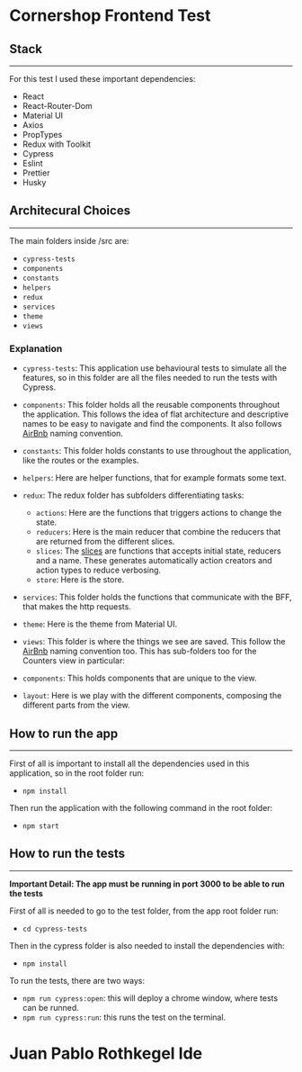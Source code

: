# Cornershop Frontend Test

## Stack
----
For this test I used these important dependencies:
* React
* React-Router-Dom
* Material UI
* Axios
* PropTypes
* Redux with Toolkit
* Cypress
* Eslint
* Prettier
* Husky

## Architecural Choices
---
The main folders inside /src are:

* `cypress-tests`
* `components`
* `constants`
* `helpers`
* `redux`
* `services`
* `theme`
* `views`

### Explanation
* `cypress-tests`: This application use behavioural tests to simulate all the features, so in this folder are all the files needed to run the tests with Cypress.
* `components`: This folder holds all the reusable components throughout the application. This follows the idea of flat architecture and descriptive names to be easy to navigate and find the components. It also follows [AirBnb](https://airbnb.io/javascript/react/#naming) naming convention.

* `constants`: This folder holds constants to use throughout the application, like the routes or the examples.
* `helpers`: Here are helper functions, that for example formats some text.
* `redux`: The redux folder has subfolders differentiating tasks:
  * `actions`: Here are the functions that triggers actions to change the state.
  * `reducers`: Here is the main reducer that combine the reducers that are returned from the different slices.
  * `slices`: The [slices](https://redux-toolkit.js.org/api/createSlice) are functions that accepts initial state, reducers and a name. These generates automatically action creators and action types to reduce verbosing.
  * `store`: Here is the store.
* `services`: This folder holds the functions that communicate with the BFF, that makes the http requests.
* `theme`: Here is the theme from Material UI.
* `views`: This folder is where the things we see are saved. This follow the [AirBnb](https://airbnb.io/javascript/react/#naming) naming convention too. This has sub-folders too for the Counters view in particular:
 * `components`: This holds components that are unique to the view.
 * `layout`: Here is we play with the different components, composing the different parts from the view.

 ## How to run the app
 ---
 First of all is important to install all the dependencies used in this application, so in the root folder run:
 * `npm install`

 Then run the application with the following command in the root folder:
 * `npm start`

## How to run the tests
---
**Important Detail: The app must be running in port 3000 to be able to run the tests**

First of all is needed to go to the test folder, from the app root folder run:
* `cd cypress-tests`  

Then in the cypress folder is also needed to install the dependencies with:
  * `npm install` 

To run the tests, there are two ways:
  * `npm run cypress:open`: this will deploy a chrome window, where tests can be runned.
  * `npm run cypress:run`: this runs the test on the terminal.

# Juan Pablo Rothkegel Ide
